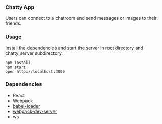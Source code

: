 ### Chatty App
Users can connect to a chatroom and send messages or images to their friends.

### Usage
Install the dependencies and start the server in root directory and chatty_server subdirectory. 

```
npm install
npm start
open http://localhost:3000
```

### Dependencies

* React
* Webpack
* [babel-loader](https://github.com/babel/babel-loader)
* [webpack-dev-server](https://github.com/webpack/webpack-dev-server)
* ws 

